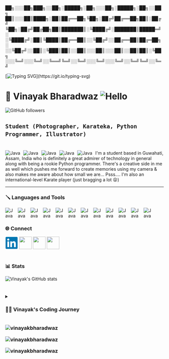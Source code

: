 
██╗░░░██╗███╗░░██╗░█████╗░██╗░░░██╗░█████╗░██╗░░██╗
██║░░░██║████╗░██║██╔══██╗╚██╗░██╔╝██╔══██╗██║░██╔╝
╚██╗░██╔╝██╔██╗██║███████║░╚████╔╝░███████║█████═╝░
░╚████╔╝░██║╚████║██╔══██║░░╚██╔╝░░██╔══██║██╔═██╗░
░░╚██╔╝░░██║░╚███║██║░░██║░░░██║░░░██║░░██║██║░╚██╗
░░░╚═╝░░░╚═╝░░╚══╝╚═╝░░╚═╝░░░╚═╝░░░╚═╝░░╚═╝╚═╝░░╚═╝                                                                                                                                                                                                                   
 
[![Typing SVG](https://readme-typing-svg.demolab.com?font=Menlo+&size=22&pause=1000&color=25F700&width=435&lines=%3E%3E%3E+Welcome+to+my+GitHub!!!)](https://git.io/typing-svg)

<link rel="stylesheet" href="https://cdnjs.cloudflare.com/ajax/libs/font-awesome/4.7.0/css/font-awesome.min.css">

# 🦁 Vinayak Bharadwaz <img alt="Hello" width="35" src="https://user-images.githubusercontent.com/27498814/109383743-80eae680-78f9-11eb-8dbd-7ae5a7559249.gif" />

![GitHub followers](https://img.shields.io/github/followers/VinayakBharadwaz?label=Follow&style=social)
<object>

 ## **`Student (Photographer, Karateka, Python Programmer, Illustrator)`** 
#
<img align="left" alt="Java" style="padding-right:10px;" src="https://img.shields.io/badge/Python-FFD43B?style=for-the-badge&logo=python&logoColor=blue"/>
<img align="left" alt="Java" style="padding-right:10px;" src="https://img.shields.io/badge/MySQL-005C84?style=for-the-badge&logo=mysql&logoColor=white"/>
<img align="left" alt="Java" style="padding-right:10px;" src="https://img.shields.io/badge/Adobe%20Lightroom-31A8FF?style=for-the-badge&logo=Adobe%20Lightroom&logoColor=black"/>
<img align="left" alt="Java" style="padding-right:10px;" src="https://img.shields.io/badge/Adobe%20Photoshop-31A8FF?style=for-the-badge&logo=Adobe%20Photoshop&logoColor=black"/>
<img align="left" alt="Java" style="padding-right:10px;" src="https://img.shields.io/badge/Visual_Studio_Code-0078D4?style=for-the-badge&logo=visual%20studio%20code&logoColor=white"/>


#

#

I'm a student based in Guwahati, Assam, India who is definitely a great admirer of technology in general along with being a rookie Python programmer. There's a creative side in me as well which pushes me forward to create memories using my camera & also makes me aware about how small we are...
Psss.... I'm also an international-level Karate player (just bragging a lot 😝)

---

### 🪛 Languages and Tools

<img align="left" alt="Java" width="30px" style="padding-right:10px;" src="https://cdn.jsdelivr.net/gh/devicons/devicon/icons/python/python-original.svg"/>
<img align="left" alt="Java" width="30px" style="padding-right:10px;" src="https://cdn.jsdelivr.net/gh/devicons/devicon/icons/linux/linux-original.svg" />
<img align="left" alt="Java" width="30px" style="padding-right:10px;" src="https://cdn.jsdelivr.net/gh/devicons/devicon/icons/ubuntu/ubuntu-plain.svg" />
<img align="left" alt="Java" width="30px" style="padding-right:10px;" src="https://cdn.jsdelivr.net/gh/devicons/devicon/icons/photoshop/photoshop-plain.svg" />
<img align="left" alt="Java" width="30px" style="padding-right:10px;" src="https://cdn.jsdelivr.net/gh/devicons/devicon/icons/mysql/mysql-original-wordmark.svg" />
<img align="left" alt="Java" width="30px" style="padding-right:10px;" src="https://cdn.jsdelivr.net/gh/devicons/devicon/icons/canva/canva-original.svg" />
<img align="left" alt="Java" width="30px" style="padding-right:10px;" src="https://cdn.jsdelivr.net/gh/devicons/devicon/icons/vscode/vscode-original.svg" />
<img align="left" alt="Java" width="30px" style="padding-right:10px;" src="https://cdn.jsdelivr.net/gh/devicons/devicon/icons/linkedin/linkedin-original.svg" />
<img align="left" alt="Java" width="30px" style="padding-right:10px;" src="https://cdn.jsdelivr.net/gh/devicons/devicon/icons/windows8/windows8-original.svg" />
<img align="left" alt="Java" width="30px" style="padding-right:10px;" src="https://cdn.jsdelivr.net/gh/devicons/devicon/icons/html5/html5-original.svg" />
<img align="left" alt="Java" width="30px" style="padding-right:10px;" src="https://cdn.jsdelivr.net/gh/devicons/devicon/icons/css3/css3-original.svg" />
<img align="left" alt="Java" width="30px" style="padding-right:10px;" src="https://cdn.jsdelivr.net/gh/devicons/devicon/icons/google/google-original.svg" />

<br />

#

### 🌐 Connect

<a href="https://www.linkedin.com/in/vinayakbharadwaz/"> <img src="https://github.com/devicons/devicon/blob/master/icons/linkedin/linkedin-original.svg" width="40" height="40"></a>
<a href="https://www.instagram.com/vnayak.jpeg/"> <img src="https://upload.wikimedia.org/wikipedia/commons/thumb/a/a5/Instagram_icon.png/512px-Instagram_icon.png" width="40" height="40"></a>
<a href="https://www.facebook.com/vinayak.bharadwaz.3/"> <img src="https://cdn.jsdelivr.net/gh/devicons/devicon/icons/facebook/facebook-original.svg" width="40" height="40"></a>
<a href="https://open.spotify.com/user/jjz8gzl0o8ln4d7g3bey3t0ke?si=ruVgl_qlS8S_AMo1Jmx_8Q&utm_source=copy-link/"> <img src="https://www.freepnglogos.com/uploads/spotify-logo-png/spotify-download-logo-30.png" width="40" height="40"></a>




#

### 📊 Stats

![Vinayak's GitHub stats](https://github-readme-stats.vercel.app/api?username=vinayakbharadwaz&show_icons=true&theme=tokyonight) 
             
#

<details>
    <summary><h3>👨‍💻 Vinayak's Coding Journey</h3></summary>
    As a programmer, my journey is quite at it's beginning. But, the love for technology is always been there in me. I always mumbled & jumbled with technology from my childhood & computers did attracted me a lot. Due to this attraction, I started my programming in 11th standard. Also, a huge credit goes to my Computer Science teacher Mr. Bhargab Kakati who absolutely fueled my passion of programming to another level...
</details>

### <p align="left"> <img src="https://komarev.com/ghpvc/?username=vinayakbharadwaz&label=Profile%20views&color=0e75b6&style=" width="150" height="32" alt="vinayakbharadwaz" /> </p> <p align="left"> <img src="https://img.shields.io/github/followers/vinayakbharadwaz" width="150" height="35" alt="vinayakbharadwaz" /> </p> <p align="left"> <img src="https://img.shields.io/github/stars/vinayakbharadwaz?label=Profile%20Stars&logo=Profile%20stars&logoColor=g" width="150" height="35" alt="vinayakbharadwaz" /> </p> 
    
    
